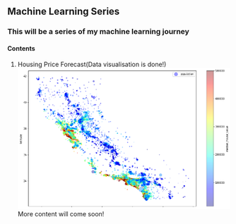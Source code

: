 ## Machine Learning Series

### This will be a series of my machine learning journey

#### Contents
1. Housing Price Forecast(Data visualisation is done!)
![California-Distribution](house.png)
More content will come soon!